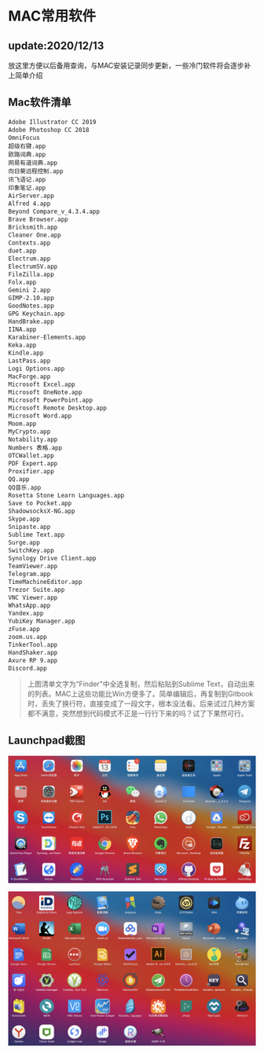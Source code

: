 # MAC常用软件

## update:2020/12/13

放这里方便以后备用查询，与MAC安装记录同步更新，一些冷门软件将会逐步补上简单介绍

## Mac软件清单

```text
Adobe Illustrator CC 2019
Adobe Photoshop CC 2018
OmniFocus
超级右键.app
欧路词典.app
网易有道词典.app
向日葵远程控制.app
讯飞语记.app
印象笔记.app
AirServer.app
Alfred 4.app
Beyond Compare_v_4.3.4.app
Brave Browser.app
Bricksmith.app
Cleaner One.app
Contexts.app
duet.app
Electrum.app
ElectrumSV.app
FileZilla.app
Folx.app
Gemini 2.app
GIMP-2.10.app
GoodNotes.app
GPG Keychain.app
HandBrake.app
IINA.app
Karabiner-Elements.app
Keka.app
Kindle.app
LastPass.app
Logi Options.app
MacForge.app
Microsoft Excel.app
Microsoft OneNote.app
Microsoft PowerPoint.app
Microsoft Remote Desktop.app
Microsoft Word.app
Moom.app
MyCrypto.app
Notability.app
Numbers 表格.app
OTCWallet.app
PDF Expert.app
Proxifier.app
QQ.app
QQ音乐.app
Rosetta Stone Learn Languages.app
Save to Pocket.app
ShadowsocksX-NG.app
Skype.app
Snipaste.app
Sublime Text.app
Surge.app
SwitchKey.app
Synology Drive Client.app
TeamViewer.app
Telegram.app
TimeMachineEditor.app
Trezor Suite.app
VNC Viewer.app
WhatsApp.app
Yandex.app
YubiKey Manager.app
zFuse.app
zoom.us.app
TinkerTool.app
HandShaker.app
Axure RP 9.app
Discord.app
```

> 上图清单文字为“Finder"中全选复制，然后粘贴到Sublime Text，自动出来的列表。MAC上这些功能比Win方便多了。简单编辑后，再复制到Gitbook时，丢失了换行符，直接变成了一段文字，根本没法看。后来试过几种方案都不满意，突然想到代码模式不正是一行行下来的吗？试了下果然可行。

## Launchpad截图

![](../../.gitbook/assets/image%20%2812%29.png)

![](../../.gitbook/assets/image%20%2810%29.png)



